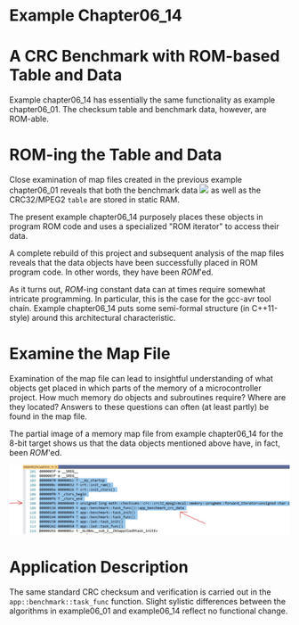 # Example Chapter06_14
# A CRC Benchmark with ROM-based Table and Data

Example chapter06_14 has essentially the same functionality
as example chapter06_01. The checksum table and
benchmark data, however, are ROM-able.

# ROM-ing the Table and Data

Close examination of map files created in the
previous example chapter06_01 reveals that both the benchmark data
<img src="https://render.githubusercontent.com/render/math?math=1{\ldots}9">
as well as the CRC32/MPEG2 `table` are stored in
static RAM.

The present example chapter06_14 purposely places
these objects in program ROM code and uses a specialized
"ROM iterator" to access their data.

A complete rebuild of this project and subsequent analysis
of the map files reveals that the data objects
have been successfully placed in ROM program code.
In other words, they have been _ROM_'ed.

As it turns out, _ROM_-ing constant data can at times require
somewhat intricate programming. In particular, this is the case
for the gcc-avr tool chain. Example chapter06_14 puts some
semi-formal structure (in C++11-style) around this architectural
characteristic.

# Examine the Map File

Examination of the map file can lead to insightful understanding
of what objects get placed in which parts of the memory of a microcontroller
project. How much memory do objects and subroutines require?
Where are they located? Answers to these questions can often
(at least partly) be found in the map file.

The partial image of a memory map file from example chapter06_14 for
the 8-bit target shows us that the data objects mentioned above have,
in fact, been _ROM_'ed.

![Objects in ROM](./images/romdata.jpg)

# Application Description

The same standard CRC checksum and verification
is carried out in the `app::benchmark::task_func`
function. Slight sylistic differences between the algorithms in
example06_01 and example06_14 reflect no functional change.
